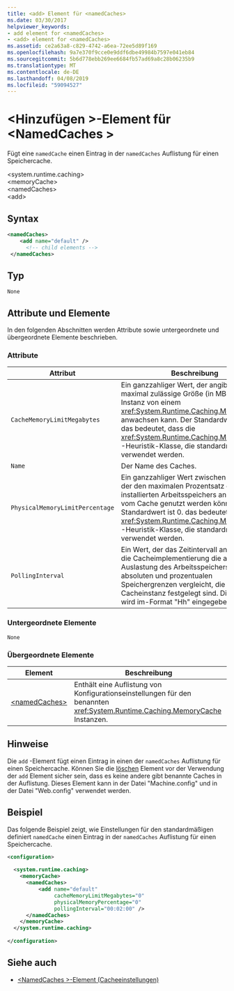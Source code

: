 ```yaml
---
title: <add> Element für <namedCaches>
ms.date: 03/30/2017
helpviewer_keywords:
- add element for <namedCaches>
- <add> element for <namedCaches>
ms.assetid: ce2a63a8-c829-4742-a6ea-72ee5d89f169
ms.openlocfilehash: 9a7e370f9cce0e9ddf6dbe49984b7597e041eb84
ms.sourcegitcommit: 5b6d778ebb269ee6684fb57ad69a8c28b06235b9
ms.translationtype: MT
ms.contentlocale: de-DE
ms.lasthandoff: 04/08/2019
ms.locfileid: "59094527"
---
```

# <a name="add-element-for-namedcaches"></a>\<Hinzufügen >-Element für \<NamedCaches >
Fügt eine `namedCache` einen Eintrag in der `namedCaches` Auflistung für einen Speichercache.  
  
 \<system.runtime.caching>  
\<memoryCache>  
\<namedCaches>  
\<add>  
  
## <a name="syntax"></a>Syntax  
  
```xml  
<namedCaches>  
    <add name="default" />  
      <!-- child elements -->  
 </namedCaches>  
```  
  
## <a name="type"></a>Typ  
 `None`  
  
## <a name="attributes-and-elements"></a>Attribute und Elemente  
 In den folgenden Abschnitten werden Attribute sowie untergeordnete und übergeordnete Elemente beschrieben.  
  
### <a name="attributes"></a>Attribute  
  
|Attribut|Beschreibung|  
|-|-|  
|`CacheMemoryLimitMegabytes`|Ein ganzzahliger Wert, der angibt, die maximal zulässige Größe (in MB), die eine Instanz von einem <xref:System.Runtime.Caching.MemoryCache> anwachsen kann. Der Standardwert ist 0. das bedeutet, dass die <xref:System.Runtime.Caching.MemoryCache> -Heuristik-Klasse, die standardmäßig verwendet werden.|  
|`Name`|Der Name des Caches.|  
|`PhysicalMemoryLimitPercentage`|Ein ganzzahliger Wert zwischen 0 und 100, der den maximalen Prozentsatz der physisch installierten Arbeitsspeichers angibt, die vom Cache genutzt werden können. Der Standardwert ist 0. das bedeutet, dass die <xref:System.Runtime.Caching.MemoryCache> -Heuristik-Klasse, die standardmäßig verwendet werden.|  
|`PollingInterval`|Ein Wert, der das Zeitintervall angibt, in dem die Cacheimplementierung die aktuelle Auslastung des Arbeitsspeichers mit den absoluten und prozentualen Speichergrenzen vergleicht, die für die Cacheinstanz festgelegt sind. Dieser Wert wird im-Format "Hh" eingegeben.|  
  
### <a name="child-elements"></a>Untergeordnete Elemente  
 `None`  
  
### <a name="parent-elements"></a>Übergeordnete Elemente  
  
|Element|Beschreibung|  
|-------------|-----------------|  
|[\<namedCaches>](../../../../../docs/framework/configure-apps/file-schema/runtime/namedcaches-element-cache-settings.md)|Enthält eine Auflistung von Konfigurationseinstellungen für den benannten <xref:System.Runtime.Caching.MemoryCache> Instanzen.|  
  
## <a name="remarks"></a>Hinweise  
 Die `add` -Element fügt einen Eintrag in einen der `namedCaches` Auflistung für einen Speichercache. Können Sie die [löschen](../../../../../docs/framework/configure-apps/file-schema/runtime/clear-element-for-namedcaches.md) Element vor der Verwendung der `add` Element sicher sein, dass es keine andere gibt benannte Caches in der Auflistung. Dieses Element kann in der Datei "Machine.config" und in der Datei "Web.config" verwendet werden.  
  
## <a name="example"></a>Beispiel  
 Das folgende Beispiel zeigt, wie Einstellungen für den standardmäßigen definiert `namedCache` einen Eintrag in der `namedCaches` Auflistung für einen Speichercache.  
  
```xml  
<configuration>  
  
  <system.runtime.caching>  
    <memoryCache>  
      <namedCaches>  
          <add name="default"   
               cacheMemoryLimitMegabytes="0"   
               physicalMemoryPercentage="0"  
               pollingInterval="00:02:00" />  
      </namedCaches>  
    </memoryCache>  
  </system.runtime.caching>  
  
</configuration>  
```  
  
## <a name="see-also"></a>Siehe auch

- [\<NamedCaches >-Element (Cacheeinstellungen)](../../../../../docs/framework/configure-apps/file-schema/runtime/namedcaches-element-cache-settings.md)
